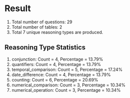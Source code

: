 # Result<br/>
1. Total number of questions: 29<br/>
2. Total number of tables: 2<br/>
3. Total 7 unique reasoning types are produced.<br/>
## **Reasoning Type Statistics**<br/>
1. conjunction: Count = 4, Percentage = 13.79%<br/>
2. quantifiers: Count = 4, Percentage = 13.79%<br/>
3. temporal_comparison: Count = 5, Percentage = 17.24%<br/>
4. date_difference: Count = 4, Percentage = 13.79%<br/>
5. counting: Count = 6, Percentage = 20.69%<br/>
6. numerical_comparison: Count = 3, Percentage = 10.34%<br/>
7. numerical_operation: Count = 3, Percentage = 10.34%<br/>
